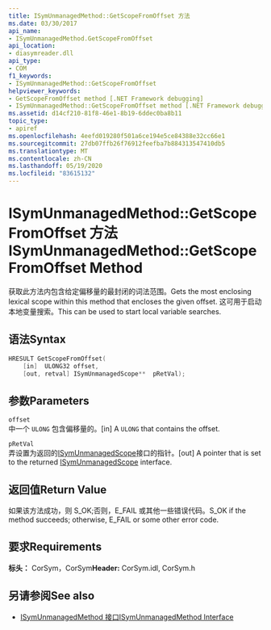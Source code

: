 ```yaml
---
title: ISymUnmanagedMethod::GetScopeFromOffset 方法
ms.date: 03/30/2017
api_name:
- ISymUnmanagedMethod.GetScopeFromOffset
api_location:
- diasymreader.dll
api_type:
- COM
f1_keywords:
- ISymUnmanagedMethod::GetScopeFromOffset
helpviewer_keywords:
- GetScopeFromOffset method [.NET Framework debugging]
- ISymUnmanagedMethod::GetScopeFromOffset method [.NET Framework debugging]
ms.assetid: d14cf210-81f8-46e1-8b19-6ddec0ba8b11
topic_type:
- apiref
ms.openlocfilehash: 4eefd019280f501a6ce194e5ce84388e32cc66e1
ms.sourcegitcommit: 27db07ffb26f76912feefba7b884313547410db5
ms.translationtype: MT
ms.contentlocale: zh-CN
ms.lasthandoff: 05/19/2020
ms.locfileid: "83615132"
---
```

# <a name="isymunmanagedmethodgetscopefromoffset-method"></a><span data-ttu-id="fefd8-102">ISymUnmanagedMethod::GetScopeFromOffset 方法</span><span class="sxs-lookup"><span data-stu-id="fefd8-102">ISymUnmanagedMethod::GetScopeFromOffset Method</span></span>
<span data-ttu-id="fefd8-103">获取此方法内包含给定偏移量的最封闭的词法范围。</span><span class="sxs-lookup"><span data-stu-id="fefd8-103">Gets the most enclosing lexical scope within this method that encloses the given offset.</span></span> <span data-ttu-id="fefd8-104">这可用于启动本地变量搜索。</span><span class="sxs-lookup"><span data-stu-id="fefd8-104">This can be used to start local variable searches.</span></span>  
  
## <a name="syntax"></a><span data-ttu-id="fefd8-105">语法</span><span class="sxs-lookup"><span data-stu-id="fefd8-105">Syntax</span></span>  
  
```cpp  
HRESULT GetScopeFromOffset(  
    [in]  ULONG32 offset,  
    [out, retval] ISymUnmanagedScope**  pRetVal);  
```  
  
## <a name="parameters"></a><span data-ttu-id="fefd8-106">参数</span><span class="sxs-lookup"><span data-stu-id="fefd8-106">Parameters</span></span>  
 `offset`  
 <span data-ttu-id="fefd8-107">中一个 `ULONG` 包含偏移量的。</span><span class="sxs-lookup"><span data-stu-id="fefd8-107">[in] A `ULONG` that contains the offset.</span></span>  
  
 `pRetVal`  
 <span data-ttu-id="fefd8-108">弄设置为返回的[ISymUnmanagedScope](isymunmanagedscope-interface.md)接口的指针。</span><span class="sxs-lookup"><span data-stu-id="fefd8-108">[out] A pointer that is set to the returned [ISymUnmanagedScope](isymunmanagedscope-interface.md) interface.</span></span>  
  
## <a name="return-value"></a><span data-ttu-id="fefd8-109">返回值</span><span class="sxs-lookup"><span data-stu-id="fefd8-109">Return Value</span></span>  
 <span data-ttu-id="fefd8-110">如果该方法成功，则 S_OK;否则，E_FAIL 或其他一些错误代码。</span><span class="sxs-lookup"><span data-stu-id="fefd8-110">S_OK if the method succeeds; otherwise, E_FAIL or some other error code.</span></span>  
  
## <a name="requirements"></a><span data-ttu-id="fefd8-111">要求</span><span class="sxs-lookup"><span data-stu-id="fefd8-111">Requirements</span></span>  
 <span data-ttu-id="fefd8-112">**标头：** CorSym，CorSym</span><span class="sxs-lookup"><span data-stu-id="fefd8-112">**Header:** CorSym.idl, CorSym.h</span></span>  
  
## <a name="see-also"></a><span data-ttu-id="fefd8-113">另请参阅</span><span class="sxs-lookup"><span data-stu-id="fefd8-113">See also</span></span>

- [<span data-ttu-id="fefd8-114">ISymUnmanagedMethod 接口</span><span class="sxs-lookup"><span data-stu-id="fefd8-114">ISymUnmanagedMethod Interface</span></span>](isymunmanagedmethod-interface.md)
